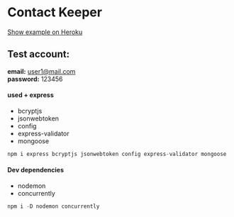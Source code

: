 # Contact Keeper

[Show example on Heroku](https://nameless-ocean-46041.herokuapp.com/login)

## Test account:  
**email:** user1@mail.com  
**password:** 123456


#### used + express
+ bcryptjs
+ jsonwebtoken
+ config
+ express-validator
+ mongoose

```js
npm i express bcryptjs jsonwebtoken config express-validator mongoose
```

#### Dev dependencies
+ nodemon
+ concurrently

```js
npm i -D nodemon concurrently
```

